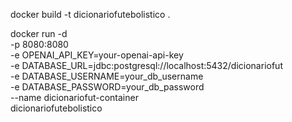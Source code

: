 docker build -t dicionariofutebolistico .

docker run -d \
  -p 8080:8080 \
  -e OPENAI_API_KEY=your-openai-api-key \
  -e DATABASE_URL=jdbc:postgresql://localhost:5432/dicionariofut \
  -e DATABASE_USERNAME=your_db_username \
  -e DATABASE_PASSWORD=your_db_password \
  --name dicionariofut-container \
  dicionariofutebolistico
